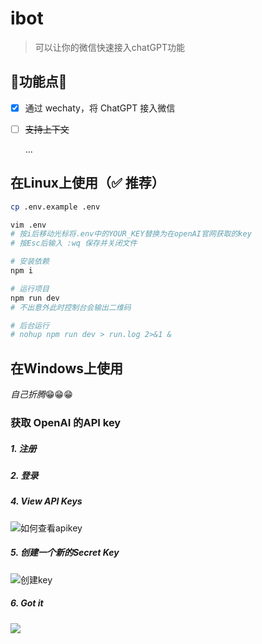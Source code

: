 # ibot



> 可以让你的微信快速接入chatGPT功能

## 🙌功能点🙌

- [x] 通过 wechaty，将 ChatGPT 接入微信

- [ ] <del>支持上下文</del>

  ...

## 在Linux上使用（✅ 推荐）

```sh
cp .env.example .env

vim .env
# 按i后移动光标将.env中的YOUR_KEY替换为在openAI官网获取的key
# 按Esc后输入 :wq 保存并关闭文件

# 安装依赖
npm i

# 运行项目
npm run dev
# 不出意外此时控制台会输出二维码

# 后台运行
# nohup npm run dev > run.log 2>&1 &
```





## 在Windows上使用

*自己折腾*😁😁😁



### 获取 OpenAI 的API key

[https://beta.openai.com/]: https://beta.openai.com/	"openAI官网"

##### 1. 注册

##### 2. 登录

##### 4. View API Keys

![如何查看apikey](/assets/img/Snipaste_2022-12-12_20-30-06.png)

##### 5. 创建一个新的Secret Key

![创建key](/assets/img/Snipaste_2022-12-12_20-31-10.png)

##### 6. Got it

![](/assets/img/Snipaste_2022-12-12_20-34-54.png)

